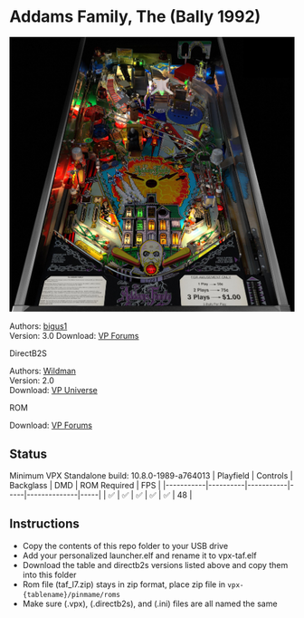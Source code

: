 # Addams Family, The (Bally 1992)

![Table Preview](../../images/vpx-taf.jpg)

Authors: [bigus1](https://www.vpforums.org/index.php?showuser=107629)  
Version: 3.0
Download: [VP Forums](https://www.vpforums.org/index.php?app=downloads&showfile=15459)

DirectB2S

Authors: [Wildman](https://vpuniverse.com/profile/5-wildman/)  
Version: 2.0  
Download: [VP Universe](https://vpuniverse.com/files/file/2468-the-addams-family-bally-1992/)

ROM

Download: [VP Forums](https://www.vpforums.org/index.php?app=downloads&showfile=1226)

## Status 

Minimum VPX Standalone build: 10.8.0-1989-a764013
| Playfield | Controls | Backglass | DMD | ROM Required | FPS | 
|-----------|----------|-----------|-----|--------------|-----|
| :white_check_mark: | :white_check_mark: | :white_check_mark: | :white_check_mark: | :white_check_mark: | 48 |

## Instructions

- Copy the contents of this repo folder to your USB drive
- Add your personalized launcher.elf and rename it to vpx-taf.elf
- Download the table and directb2s versions listed above and copy them into this folder
- Rom file (taf_l7.zip) stays in zip format, place zip file in `vpx-{tablename}/pinmame/roms`
- Make sure (.vpx), (.directb2s), and (.ini) files are all named the same
